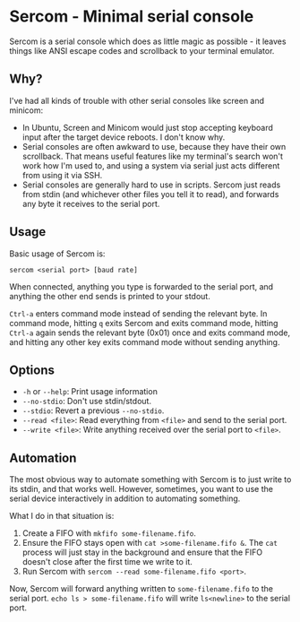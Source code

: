 # Sercom - Minimal serial console

Sercom is a serial console which does as little magic as possible -
it leaves things like ANSI escape codes and scrollback to your terminal
emulator.

## Why?

I've had all kinds of trouble with other serial consoles like screen and minicom:

* In Ubuntu, Screen and Minicom would just stop accepting keyboard input
  after the target device reboots. I don't know why.
* Serial consoles are often awkward to use, because they have their own
  scrollback. That means useful features like my terminal's search won't work
  how I'm used to, and using a system via serial just acts different from using
  it via SSH.
* Serial consoles are generally hard to use in scripts. Sercom just reads
  from stdin (and whichever other files you tell it to read), and forwards any
  byte it receives to the serial port.

## Usage

Basic usage of Sercom is:

	sercom <serial port> [baud rate]

When connected, anything you type is forwarded to the serial port, and anything
the other end sends is printed to your stdout.

`Ctrl-a` enters command mode instead of sending the relevant byte. In command
mode, hitting `q` exits Sercom and exits command mode, hitting `Ctrl-a` again
sends the relevant byte (0x01) once and exits command mode, and hitting
any other key exits command mode without sending anything.

## Options

* `-h` or `--help`: Print usage information
* `--no-stdio`: Don't use stdin/stdout.
* `--stdio`: Revert a previous `--no-stdio`.
* `--read <file>`: Read everything from `<file>` and send to the serial port.
* `--write <file>`: Write anything received over the serial port to `<file>`.

## Automation

The most obvious way to automate something with Sercom is to just write to its
stdin, and that works well. However, sometimes, you want to use the serial
device interactively in addition to automating something.

What I do in that situation is:

1. Create a FIFO with `mkfifo some-filename.fifo`.
2. Ensure the FIFO stays open with `cat >some-filename.fifo &`.
   The `cat` process will just stay in the background and ensure that
   the FIFO doesn't close after the first time we write to it.
3. Run Sercom with `sercom --read some-filename.fifo <port>`.

Now, Sercom will forward anything written to `some-filename.fifo` to the
serial port. `echo ls > some-filename.fifo` will write `ls<newline>`
to the serial port.
